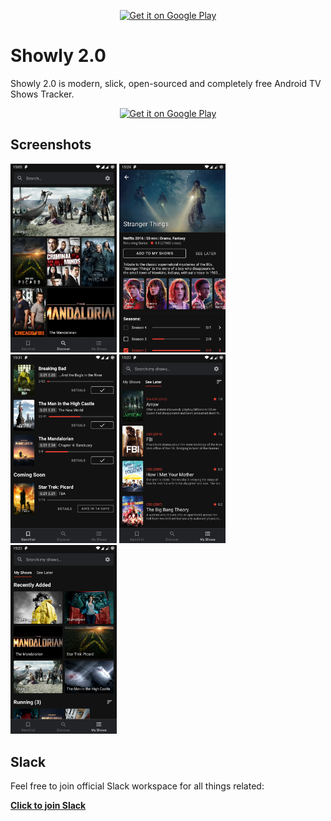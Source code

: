[<p align="center"><img alt="Get it on Google Play" height="180" src="https://i.ibb.co/ChBN7Lg/ic-launcher.png"></p>]()

# Showly 2.0

Showly 2.0 is modern, slick, open-sourced and completely free Android TV Shows Tracker.

[<p align="center"><img alt="Get it on Google Play" height="90" src="https://play.google.com/intl/en_us/badges/images/generic/en_badge_web_generic.png"></p>](https://play.google.com/store/apps/details?id=com.michaldrabik.showly2)

## Screenshots

<div>
   <img src="assets/screenshots/screenshot1.png" width="170" alt="screenshot 1">
   <img src="assets/screenshots/screenshot2.png" width="170" alt="screenshot 1">
   <img src="assets/screenshots/screenshot5.png" width="170" alt="screenshot 1">
   <img src="assets/screenshots/screenshot4.png" width="170" alt="screenshot 1">
   <img src="assets/screenshots/screenshot3.png" width="170" alt="screenshot 1">
</div>

## Slack

Feel free to join official Slack workspace for all things related:

[**Click to join Slack**](https://join.slack.com/t/showly2/shared_invite/enQtODE5MDYwNDMxNjIwLTQxOTA2YzBjNDFjNjU0M2Q2M2ZmMTBjNGQ2MWMxNjc0MmQyMTMxZGEyYjA0YTYzM2Y0OGIxMDU4NjBkODhkYzA)
